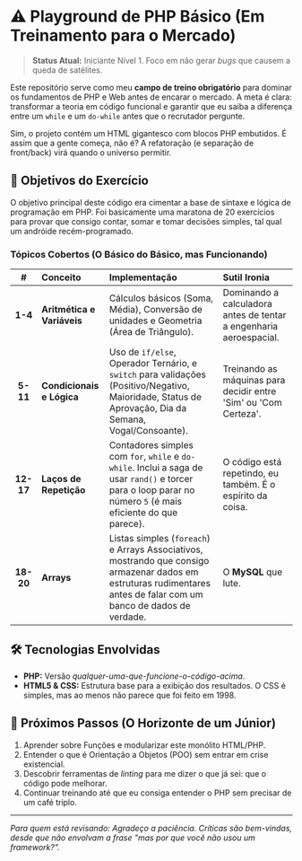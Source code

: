 # ⚠️ Playground de PHP Básico (Em Treinamento para o Mercado)

> **Status Atual:** Iniciante Nível 1. Foco em não gerar *bugs* que causem a queda de satélites.

Este repositório serve como meu **campo de treino obrigatório** para dominar os fundamentos de PHP e Web antes de encarar o mercado. A meta é clara: transformar a teoria em código funcional e garantir que eu saiba a diferença entre um `while` e um `do-while` antes que o recrutador pergunte.

Sim, o projeto contém um HTML gigantesco com blocos PHP embutidos. É assim que a gente começa, não é? A refatoração (e separação de front/back) virá quando o universo permitir.

## 🎯 Objetivos do Exercício

O objetivo principal deste código era cimentar a base de sintaxe e lógica de programação em PHP. Foi basicamente uma maratona de 20 exercícios para provar que consigo contar, somar e tomar decisões simples, tal qual um andróide recém-programado.

### Tópicos Cobertos (O Básico do Básico, mas Funcionando)

| # | Conceito | Implementação | Sutil Ironia |
| :---: | :--- | :--- | :--- |
| **1-4** | **Aritmética e Variáveis** | Cálculos básicos (Soma, Média), Conversão de unidades e Geometria (Área de Triângulo). | Dominando a calculadora antes de tentar a engenharia aeroespacial. |
| **5-11** | **Condicionais e Lógica** | Uso de `if/else`, Operador Ternário, e `switch` para validações (Positivo/Negativo, Maioridade, Status de Aprovação, Dia da Semana, Vogal/Consoante). | Treinando as máquinas para decidir entre 'Sim' ou 'Com Certeza'. |
| **12-17** | **Laços de Repetição** | Contadores simples com `for`, `while` e `do-while`. Inclui a saga de usar `rand()` e torcer para o loop parar no número `5` (é mais eficiente do que parece). | O código está repetindo, eu também. É o espírito da coisa. |
| **18-20** | **Arrays** | Listas simples (`foreach`) e Arrays Associativos, mostrando que consigo armazenar dados em estruturas rudimentares antes de falar com um banco de dados de verdade. | O **MySQL** que lute. |

## 🛠️ Tecnologias Envolvidas

* **PHP:** Versão *qualquer-uma-que-funcione-o-código-acima*.
* **HTML5 & CSS:** Estrutura base para a exibição dos resultados. O CSS é simples, mas ao menos não parece que foi feito em 1998.

## 🚀 Próximos Passos (O Horizonte de um Júnior)

1.  Aprender sobre Funções e modularizar este monólito HTML/PHP.
2.  Entender o que é Orientação a Objetos (POO) sem entrar em crise existencial.
3.  Descobrir ferramentas de *linting* para me dizer o que já sei: que o código pode melhorar.
4.  Continuar treinando até que eu consiga entender o PHP sem precisar de um café triplo.

---

*Para quem está revisando: Agradeço a paciência. Críticas são bem-vindas, desde que não envolvam a frase "mas por que você não usou um framework?".*
